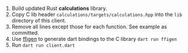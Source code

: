 1. Build updated Rust **calculations** library. 
2. Copy C lib header `calculations/targets/calculations.hpp` into the `lib` directory of this client.
3. Remove all lines except those for each function. See example as committed.
4. Use [ffigen](https://pub.dev/packages/ffigen) to generate dart bindings to the C library
   `dart run ffigen`
5. Run `dart run client.dart`